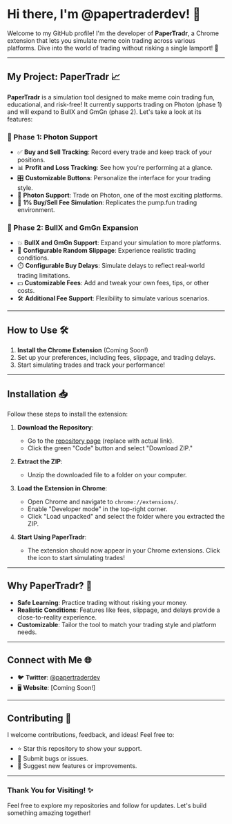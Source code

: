 # Hi there, I'm @papertraderdev! 👋

Welcome to my GitHub profile! I'm the developer of **PaperTradr**, a Chrome extension that lets you simulate meme coin trading across various platforms. Dive into the world of trading without risking a single lamport! 🚀

---

## My Project: PaperTradr 📈

**PaperTradr** is a simulation tool designed to make meme coin trading fun, educational, and risk-free! It currently supports trading on Photon (phase 1) and will expand to BullX and GmGn (phase 2). Let's take a look at its features:

### 🚀 Phase 1: Photon Support
- ✅ **Buy and Sell Tracking**: Record every trade and keep track of your positions.
- 📊 **Profit and Loss Tracking**: See how you're performing at a glance.
- 🎛️ **Customizable Buttons**: Personalize the interface for your trading style.
- 🌌 **Photon Support**: Trade on Photon, one of the most exciting platforms.
- 💸 **1% Buy/Sell Fee Simulation**: Replicates the pump.fun trading environment.

### 🌟 Phase 2: BullX and GmGn Expansion
- 💥 **BullX and GmGn Support**: Expand your simulation to more platforms.
- 🎲 **Configurable Random Slippage**: Experience realistic trading conditions.
- ⏱️ **Configurable Buy Delays**: Simulate delays to reflect real-world trading limitations.
- 💵 **Customizable Fees**: Add and tweak your own fees, tips, or other costs.
- 🛠️ **Additional Fee Support**: Flexibility to simulate various scenarios.

---

## How to Use 🛠️
1. **Install the Chrome Extension** (Coming Soon!)
2. Set up your preferences, including fees, slippage, and trading delays.
3. Start simulating trades and track your performance!

---

## Installation 📥

Follow these steps to install the extension:

1. **Download the Repository**:
   - Go to the [repository page](#) (replace with actual link).
   - Click the green "Code" button and select "Download ZIP."

2. **Extract the ZIP**:
   - Unzip the downloaded file to a folder on your computer.

3. **Load the Extension in Chrome**:
   - Open Chrome and navigate to `chrome://extensions/`.
   - Enable "Developer mode" in the top-right corner.
   - Click "Load unpacked" and select the folder where you extracted the ZIP.

4. **Start Using PaperTradr**:
   - The extension should now appear in your Chrome extensions. Click the icon to start simulating trades!

---

## Why PaperTradr? 🤔

- **Safe Learning**: Practice trading without risking your money.
- **Realistic Conditions**: Features like fees, slippage, and delays provide a close-to-reality experience.
- **Customizable**: Tailor the tool to match your trading style and platform needs.

---

## Connect with Me 🌐
- 🐦 **Twitter**: [@papertraderdev](https://twitter.com/papertraderdev)
- 🖥️ **Website**: [Coming Soon!]

---

## Contributing 🤝

I welcome contributions, feedback, and ideas! Feel free to:
- ⭐ Star this repository to show your support.
- 🐛 Submit bugs or issues.
- 🌟 Suggest new features or improvements.

---

### Thank You for Visiting! ✨

Feel free to explore my repositories and follow for updates. Let's build something amazing together!

